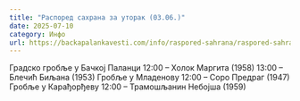 ```yaml
---
title: "Распоред сахрана за уторак (03.06.)"
date: 2025-07-10
category: Инфо
url: https://backapalankavesti.com/info/raspored-sahrana/raspored-sahrana-za-utorak-03-06/
---
```


Градско гробље у Бачкој Паланци
12:00 – Холок Маргита (1958)
13:00 – Блечић Биљана (1953)
Гробље у Младенову
12:00 – Соро Предраг (1947)
Гробље у Карађорђеву
12:00 – Трамошљанин Небојша (1959)
